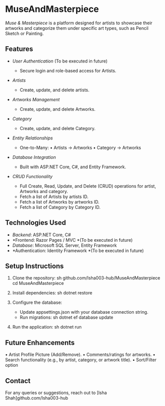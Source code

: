 # MuseAndMasterpiece

*Muse & Masterpiece* is a platform designed for artists to showcase their artworks and categorize them under specific art types, such as Pencil Sketch or Painting. 
## Features

- *User Authentication* (To be executed in future)
  - Secure login and role-based access for Artists.
- *Artists*
  - Create, update, and delete artists.
- *Artworks Management*
  - Create, update, and delete Artworks.
- *Category*
  - Create, update, and delete Category.
  
- *Entity Relationships*
  - One-to-Many:
      • Artists -> Artworks
      • Category -> Artworks
    
- *Database Integration*
  - Built with ASP.NET Core, C#, and Entity Framework.
    
- *CRUD Functionality*
  - Full Create, Read, Update, and Delete (CRUD) operations for artist, Artworks and category.
  - Fetch a list of Artists by artists ID.
  - Fetch a list of Artworks by artworks ID.
  - Fetch a list of Category by Category ID.
  
## Technologies Used

- *Backend*: ASP.NET Core, C#
- *Frontend: Razor Pages / MVC *(To be executed in future)
- *Database*: Microsoft SQL Server, Entity Framework
- *Authentication: Identity Framework *(To be executed in future)

## Setup Instructions

1. Clone the repository:
   sh
   github.com/Isha003-hub/MuseAndMasterpiece
   cd MuseAndMasterpiece
   
2. Install dependencies:
   sh
   dotnet restore
   
3. Configure the database:
   - Update appsettings.json with your database connection string.
   - Run migrations:
     sh
     dotnet ef database update
     
4. Run the application:
   sh
   dotnet run
   

## Future Enhancements

•	Artist Profile Picture (Add/Remove).
•	Comments/ratings for artworks.
•	Search functionality (e.g., by artist, category, or artwork title).
•	Sort/Filter option

## Contact

For any queries or suggestions, reach out to [Isha Shah]github.com/Isha003-hub
